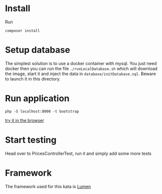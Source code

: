 # Install
Run

    composer install

# Setup database
The simplest solution is to use a docker container with mysql. You just need docker
then you can run the file `./runLocalDatabase.sh` which will download the image, start it and inject the data in `database/initDatabase.sql`.
Beware to launch it in this directory.

# Run application

    php -S localhost:8000 -t bootstrap
    
[try it in the browser](http://localhost:8000/prices/?type=1jour&age=10)

# Start testing

Head over to PricesControllerTest, run it and simply add some more tests

# Framework 
The framework used for this kata is [Lumen](https://lumen.laravel.com/docs/7.x)
